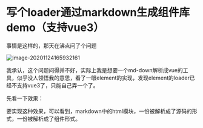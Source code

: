# 写个loader通过markdown生成组件库demo（支持vue3）
事情是这样的，那天在沸点问了个问题

![image-20201124165932161](C:\Users\simple\AppData\Roaming\Typora\typora-user-images\image-20201124165932161.png)

我承认，这个问题问得并不好，实际上我是想要一个md-down解析成vue的工具，似乎没人领悟我的意思，看了一眼element的实现，发现element的loader已经不支持vue3了，只能自己弄一个了。

先看一下效果：







要实现这种效果，可以看到，markdown中的html模块，一份被解析成了源码的形式，一份被解析成了组件形式。



